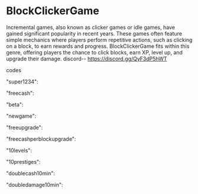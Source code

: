 # BlockClickerGame
Incremental games, also known as clicker games or idle games, have gained significant popularity in recent years. These games often feature simple mechanics where players perform repetitive actions, such as clicking on a block, to earn rewards and progress. BlockClickerGame fits within this genre, offering players the chance to click blocks, earn XP, level up, and upgrade their damage.
discord-- https://discord.gg/QyF3dP5hWT

codes

"super1234": 

"freecash":

"beta": 

"newgame": 

"freeupgrade":

"freecashperblockupgrade":   

"10levels":

"10prestiges": 

"doublecash10min":

"doubledamage10min":


